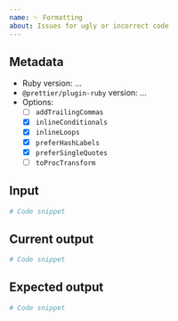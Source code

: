 ```yaml
---
name: ✨ Formatting
about: Issues for ugly or incorrect code
---
```


## Metadata

* Ruby version: ...
* `@prettier/plugin-ruby` version: ...
* Options:
  * [ ] `addTrailingCommas`
  * [x] `inlineConditionals`
  * [x] `inlineLoops`
  * [x] `preferHashLabels`
  * [x] `preferSingleQuotes`
  * [ ] `toProcTransform`

## Input

```ruby
# Code snippet
```

## Current output

```ruby
# Code snippet
```

## Expected output

```ruby
# Code snippet
```
